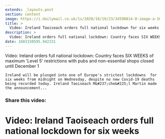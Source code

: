 ```yaml
--- 
extends: _layouts.post 
section: content 
image: https://i.dailymail.co.uk/1s/2020/10/19/23/34590814-0-image-a-16_1603147152767.jpg 
title: > 
  Video: Ireland Taoiseach orders full national lockdown for six weeks 
description: > 
  Video: Ireland orders full national lockdown: Country faces SIX WEEKS of maximum 'Level 5' restrictions with pubs and non-essential shops closed until December 1Ireland will be plunged into one of Europe's strictest lockdowns for six weeks from midnight on Wednesday, despite no new Covid-19 deaths being recorded today.Ireland Taoiseach Mícheál Martin made the announcement... 
date: 1603150595.942231 
--- 
```

<div><p> Video: Ireland orders full national lockdown: Country faces SIX WEEKS of maximum 'Level 5' restrictions with pubs and non-essential shops closed until December 1&#160; </p>
  <p class="video-description ">
    
    Ireland will be plunged into one of Europe's strictest lockdowns  for six weeks from midnight on Wednesday, despite no new Covid-19 deaths being recorded today. Ireland Taoiseach M&#237;che&#225;l Martin made the announcement...
  </p>
  <p class="video-title">
    <h3 class="bold">Share this video: </h3>
    <h1>Video: Ireland Taoiseach orders full national lockdown for six weeks</h1>
    
  </p>
   

</div>